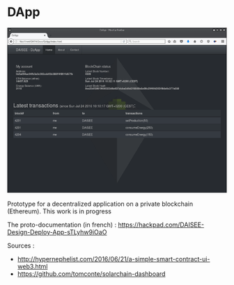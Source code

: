 # DApp

![DzApp screenshot](/images/DzApp.png)  

Prototype for a decentralized application on a private blockchain (Ethereum). This work is in progress  

The proto-documentation (in french) : https://hackpad.com/DAISEE-Design-Deploy-App-sTLyhw9iOaO

Sources :   
* http://hypernephelist.com/2016/06/21/a-simple-smart-contract-ui-web3.html  
* https://github.com/tomconte/solarchain-dashboard   
